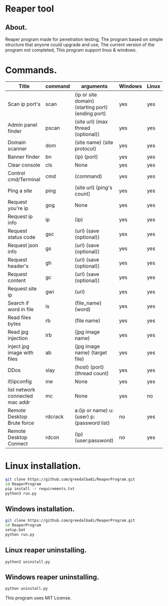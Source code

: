 # Reaper tool



##   About.

Reaper program made for penetration testing, The program based on simple structure that anyone could upgrade and use, The current version of the program not completed, This program support linux & windows.









# Commands.

| Title                           | command | arguments                                         | Windows | Linux |
| ------------------------------- | ------- | ------------------------------------------------- | ------- | ----- |
| Scan ip port's                  | scan    | (ip or site domain) (starting port) (ending port) | yes     | yes   |
| Admin panel finder              | pscan   | (site url) (max thread (optional))                | yes     | yes   |
| Domain scanner                  | dom     | (site name) (site protocol)                       | yes     | yes   |
| Banner finder                   | bn      | (ip) (port)                                       | yes     | yes   |
| Clear console                   | cls     | None                                              | yes     | yes   |
| Control cmd/Terminal            | cmd     | (command)                                         | yes     | yes   |
| Ping a site                     | ping    | (site url) (ping's count)                         | yes     | yes   |
| Request you're ip               | gog     | None                                              | yes     | yes   |
| Request ip info                 | ip      | (ip)                                              | yes     | yes   |
| Request status code             | gsc     | (url) (save (optional))                           | yes     | yes   |
| Request json info               | gs      | (url) (save (optional))                           | yes     | yes   |
| Request header's                | gh      | (url) (save (optional))                           | yes     | yes   |
| Request content                 | gc      | (url) (save (optional))                           | yes     | yes   |
| Request site ip                 | gwi     | (url)                                             | yes     | yes   |
| Search if word in file          | is      | (file_name) (word)                                | yes     | yes   |
| Read files bytes                | rb      | (file name)                                       | yes     | yes   |
| Read jpg injection              | irb     | (jpg image name)                                  | yes     | yes   |
| inject jpg image with files     | ab      | (jpg image name) (target file)                    | yes     | yes   |
| DDos                            | slay    | (host) (port) (thread count)                      | yes     | yes   |
| if/ipconfig                     | me      | None                                              | yes     | yes   |
| list network connected mac addr | mc      | None                                              | yes     | no    |
| Remote Desktop Brute force      | rdcrack | a:(ip or name) u:(user) p:(password list)         | no      | yes   |
| Remote Desktop Connect          | rdcon   | (ip) (user:password)                              | no      | yes   |



# Linux installation.

```bash
git clone https://github.com/greedalbadi/ReaperProgram.git
cd ReaperProgram
pip install -r requirements.txt
python3 run.py
```





## Windows installation.

```bash
git clone https://github.com/greedalbadi/ReaperProgram.git
cd ReaperProgram
setup.bat
python run.py
```



## Linux reaper uninstalling.

```
python3 uninstall.py
```



## Windows reaper uninstalling.

```
python uninstall.py
```

This program uses MIT License.
